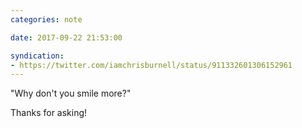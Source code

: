 ```yaml
---
categories: note

date: 2017-09-22 21:53:00

syndication:
- https://twitter.com/iamchrisburnell/status/911332601306152961
---
```


"Why don't you smile more?"

Thanks for asking!
